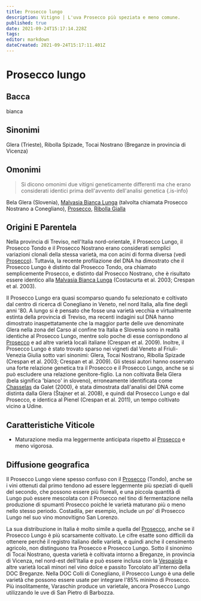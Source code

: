```yaml
---
title: Prosecco lungo
description: Vitigno | L'uva Prosecco più speziata e meno comune.
published: true
date: 2021-09-24T15:17:14.228Z
tags: 
editor: markdown
dateCreated: 2021-09-24T15:17:11.401Z
---
```


# Prosecco lungo

## Bacca

bianca

## Sinonimi
Glera (Trieste), Ribolla Spizade, Tocai Nostrano (Breganze in provincia di Vicenza)

## Omonimi
> Si dicono omonimi due vitigni geneticamente differenti ma che erano considerati identici prima dell'avvento dell'analisi genetica
{.is-info}

Bela Glera (Slovenia), [Malvasia Bianca Lunga](/vitigni/Italia/bacca-bianca/malvasia-bianca-lunga) (talvolta chiamata Prosecco Nostrano a Conegliano), [Prosecco](/vitigni/Italia/bacca-bianca/prosecco), [Ribolla Gialla](/vitigni/Italia/bacca-bianca/ribolla-gialla)

## Origini E Parentela

Nella provincia di Treviso, nell'Italia nord-orientale, il Prosecco Lungo, il Prosecco Tondo e il Prosecco Nostrano erano considerati semplici variazioni clonali della stessa varietà, ma con acini di forma diversa (vedi [Prosecco](/vitigni/Italia/bacca-bianca/prosecco)). Tuttavia, la recente profilazione del DNA ha dimostrato che il Prosecco Lungo è distinto dal Prosecco Tondo, ora chiamato semplicemente Prosecco, e distinto dal Prosecco Nostrano, che è risultato essere identico alla [Malvasia Bianca Lunga](/vitigni/Italia/bacca-bianca/malvasia-bianca-lunga) (Costacurta et al. 2003; Crespan et al. 2003).

Il Prosecco Lungo era quasi scomparso quando fu selezionato e coltivato dal centro di ricerca di Conegliano in Veneto, nel nord Italia, alla fine degli anni '80. A lungo si è pensato che fosse una varietà vecchia e virtualmente estinta della provincia di Treviso, ma recenti indagini sul DNA hanno dimostrato inaspettatamente che la maggior parte delle uve denominate Glera nella zona del Carso al confine tra Italia e Slovenia sono in realtà identiche al Prosecco Lungo, mentre solo poche di esse corrispondono al [Prosecco](/vitigni/Italia/bacca-bianca/prosecco) e ad altre varietà locali italiane (Crespan et al. 2009). Inoltre, il Prosecco Lungo è stato trovato sparso nei vigneti dal Veneto al Friuli-Venezia Giulia sotto vari sinonimi: Glera, Tocai Nostrano, Ribolla Spizade (Crespan et al. 2003; Crespan et al. 2009). Gli stessi autori hanno osservato una forte relazione genetica tra il Prosecco e il Prosecco Lungo, anche se si può escludere una relazione genitore-figlio. La non coltivata Bela Glera (bela significa 'bianco' in sloveno), erroneamente identificata come [Chasselas](/vitigni/Francia/bacca-bianca/chasselas) da Galet (2000), è stata dimostrata dall'analisi del DNA come distinta dalla Glera (Štajner et al. 2008), e quindi dal Prosecco Lungo e dal Prosecco, e identica al Pienel (Crespan et al. 2011), un tempo coltivato vicino a Udine.

## Caratteristiche Viticole

- Maturazione media ma leggermente anticipata rispetto al [Prosecco](/vitigni/Italia/bacca-bianca/prosecco) e meno vigorosa.

## Diffusione geografica

Il Prosecco Lungo viene spesso confuso con il [Prosecco](/vitigni/Italia/bacca-bianca/prosecco) (Tondo), anche se i vini ottenuti dal primo tendono ad essere leggermente più speziati di quelli del secondo, che possono essere più floreali, e una piccola quantità di Lungo può essere mescolata con il Prosecco nel tino di fermentazione nella produzione di spumanti Prosecco poiché le varietà maturano più o meno nello stesso periodo. Costadila, per esempio, include un po' di Prosecco Lungo nel suo vino monovitigno San Lorenzo.

La sua distribuzione in Italia è molto simile a quella del [Prosecco](/vitigni/Italia/bacca-bianca/prosecco), anche se il Prosecco Lungo è più scarsamente coltivato. Le cifre esatte sono difficili da ottenere perché il registro italiano delle varietà, e quindi anche il censimento agricolo, non distinguono tra Prosecco e Prosecco Lungo. Sotto il sinonimo di Tocai Nostrano, questa varietà è coltivata intorno a Breganze, in provincia di Vicenza, nel nord-est dell'Italia e può essere inclusa con la [Vespaiola](/vitigni/Italia/bacca-bianca/vespaiola) e altre varietà locali minori nel vino dolce e passito Torcolato all'interno della DOC Breganze. Nella DOC Colli di Conegliano, il Prosecco Lungo è una delle varietà che possono essere usate per integrare l'85% minimo di Prosecco. Più insolitamente, Varaschin produce un varietale, ancora Prosecco Lungo utilizzando le uve di San Pietro di Barbozza.